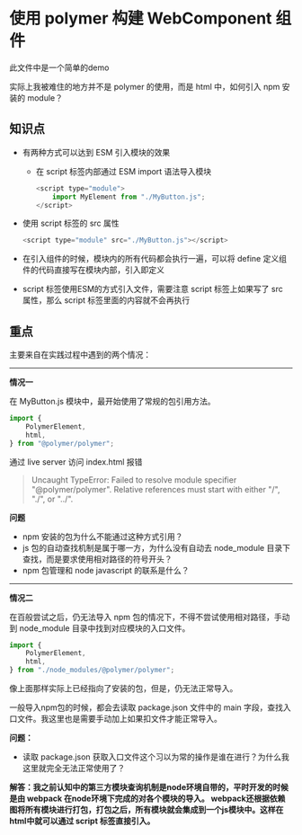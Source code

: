 # 使用 polymer 构建 WebComponent 组件
此文件中是一个简单的demo

实际上我被难住的地方并不是 polymer 的使用，而是 html 中，如何引入 npm 安装的 module？

## 知识点
- 有两种方式可以达到 ESM 引入模块的效果
  - 在 script 标签内部通过 ESM import 语法导入模块
    ```javascript
    <script type="module">
        import MyElement from "./MyButton.js";
    </script>
    ```
- 使用 script 标签的 src 属性
    ```javascript
    <script type="module" src="./MyButton.js"></script>
    ```
- 在引入组件的时候，模块内的所有代码都会执行一遍，可以将 define 定义组件的代码直接写在模块内部，引入即定义


- script 标签使用ESM的方式引入文件，需要注意 script 标签上如果写了 src 属性，那么 script 标签里面的内容就不会再执行

## 重点

主要来自在实践过程中遇到的两个情况：

---
**情况一**

在 MyButton.js 模块中，最开始使用了常规的包引用方法。
```javascript
import {
    PolymerElement,
    html,
} from "@polymer/polymer";
```

通过 live server 访问 index.html 报错

> Uncaught TypeError: Failed to resolve module specifier "@polymer/polymer". Relative references must start with either "/", "./", or "../".

**问题**
- npm 安装的包为什么不能通过这种方式引用？
- js 包的自动查找机制是属于哪一方，为什么没有自动去 node_module 目录下查找，而是要求使用相对路径的符号开头？
- npm 包管理和 node javascript 的联系是什么？


---

**情况二**

在百般尝试之后，仍无法导入 npm 包的情况下，不得不尝试使用相对路径，手动到 node_module 目录中找到对应模块的入口文件。

```javascript
import {
    PolymerElement,
    html,
} from "./node_modules/@polymer/polymer";
```
像上面那样实际上已经指向了安装的包，但是，仍无法正常导入。

一般导入npm包的时候，都会去读取  package.json 文件中的 main 字段，查找入口文件。我这里也是需要手动加上如果扣文件才能正常导入。

**问题：**

- 读取 package.json 获取入口文件这个习以为常的操作是谁在进行？为什么我这里就完全无法正常使用了？


**解答：我之前认知中的第三方模块查询机制是node环境自带的，平时开发的时候是由 webpack 在node环境下完成的对各个模块的导入。 webpack还根据依赖图将所有模块进行打包，打包之后，所有模块就会集成到一个js模块中。这样在html中就可以通过 script 标签直接引入。**
